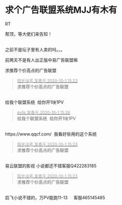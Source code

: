# 求个广告联盟系统MJJ有木有


RT

帮顶，等大佬们来告知！<br />
<br />
<img src="static/image/smiley/default/lol.gif" smilieid="12" border="0" alt="" /><img src="static/image/smiley/default/lol.gif" smilieid="12" border="0" alt="" /><img src="static/image/smiley/default/lol.gif" smilieid="12" border="0" alt="" />

之前不是坛子里有人卖的吗。。。

前两天不是有人出正版中易广告联盟嘛

求推荐个价高点的广告联盟 <img src="static/image/smiley/default/smile.gif" smilieid="1" border="0" alt="" />

<div class="quote"><blockquote><font size="2"><a href="https://www.hostloc.com/forum.php?mod=redirect&amp;goto=findpost&amp;pid=9247173&amp;ptid=750045" target="_blank"><font color="#999999">阳光淡蓝 发表于 2020-10-1 15:23</font></a></font><br />
求推荐个价高点的广告联盟</blockquote></div><br />
给我个联盟系统&nbsp;&nbsp;给你开1块1PV<img src="static/image/smiley/default/lol.gif" smilieid="12" border="0" alt="" />

<div class="quote"><blockquote><font size="2"><a href="https://www.hostloc.com/forum.php?mod=redirect&amp;goto=findpost&amp;pid=9247193&amp;ptid=750045" target="_blank"><font color="#999999">evils 发表于 2020-10-1 15:26</font></a></font><br />
给我个联盟系统&nbsp;&nbsp;给你开1块1PV</blockquote></div><br />
https://www.qqcf.com/&nbsp;&nbsp;我看好些用的这个系统

<div class="quote"><blockquote><font size="2"><a href="https://www.hostloc.com/forum.php?mod=redirect&amp;goto=findpost&amp;pid=9247173&amp;ptid=750045" target="_blank"><font color="#999999">阳光淡蓝 发表于 2020-10-1 15:23</font></a></font><br />
求推荐个价高点的广告联盟</blockquote></div><br />
易云联盟的影视 小说都还不错客服Q422283185

<div class="quote"><blockquote><font size="2"><a href="https://www.hostloc.com/forum.php?mod=redirect&amp;goto=findpost&amp;pid=9247173&amp;ptid=750045" target="_blank"><font color="#999999">阳光淡蓝 发表于 2020-10-1 15:23</font></a></font><br />
求推荐个价高点的广告联盟</blockquote></div><br />
启飞小说不错的，万PV能跑11-13&nbsp; &nbsp;&nbsp;&nbsp;客服465145485
